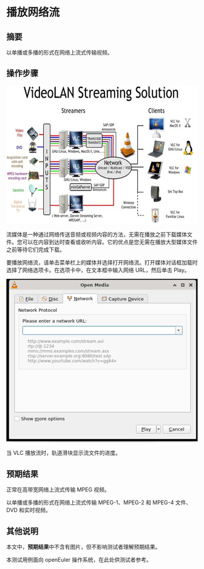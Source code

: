 # 播放网络流

## 摘要

以单播或多播的形式在网络上流式传输视频。

## 操作步骤

![播放网络流-1](./img/播放网络流-1.jpg)

流媒体是一种通过网络传送音频或视频内容的方法，无需在播放之前下载媒体文件。您可以在内容到达时查看或收听内容。它的优点是您无需在播放大型媒体文件之前等待它们完成下载。

要播放网络流，请单击菜单栏上的媒体并选择打开网络流。打开媒体对话框加载时选择了网络选项卡。在选项卡中，在文本框中输入网络 URL，然后单击 Play。

![播放网络流-2](./img/播放网络流-2.png)

当 VLC 播放流时，轨道滑块显示流文件的进度。

## 预期结果

正常在高带宽网络上流式传输 MPEG 视频。

以单播或多播的形式在网络上流式传输 MPEG-1、MPEG-2 和 MPEG-4 文件、DVD 和实时视频。

## 其他说明

本文中，**预期结果**中不含有图片，但不影响测试者理解预期结果。

本测试用例面向 openEuler 操作系统，在此处供测试者参考。
